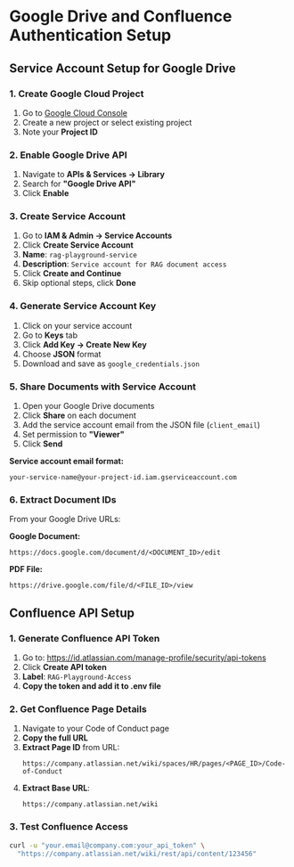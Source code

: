 # Google Drive and Confluence Authentication Setup

## Service Account Setup for Google Drive

### 1. Create Google Cloud Project

1. Go to [Google Cloud Console](https://console.cloud.google.com/)
2. Create a new project or select existing project
3. Note your **Project ID**

### 2. Enable Google Drive API

1. Navigate to **APIs & Services → Library**
2. Search for **"Google Drive API"**
3. Click **Enable**

### 3. Create Service Account

1. Go to **IAM & Admin → Service Accounts**
2. Click **Create Service Account**
3. **Name**: `rag-playground-service`
4. **Description**: `Service account for RAG document access`
5. Click **Create and Continue**
6. Skip optional steps, click **Done**

### 4. Generate Service Account Key

1. Click on your service account
2. Go to **Keys** tab
3. Click **Add Key → Create New Key**
4. Choose **JSON** format
5. Download and save as `google_credentials.json`

### 5. Share Documents with Service Account

1. Open your Google Drive documents
2. Click **Share** on each document
3. Add the service account email from the JSON file (`client_email`)
4. Set permission to **"Viewer"**
5. Click **Send**

**Service account email format:**

```
your-service-name@your-project-id.iam.gserviceaccount.com
```

### 6. Extract Document IDs

From your Google Drive URLs:

**Google Document:**

```
https://docs.google.com/document/d/<DOCUMENT_ID>/edit
```

**PDF File:**

```
https://drive.google.com/file/d/<FILE_ID>/view
```

## Confluence API Setup

### 1. Generate Confluence API Token

1. Go to: https://id.atlassian.com/manage-profile/security/api-tokens
2. Click **Create API token**
3. **Label**: `RAG-Playground-Access`
4. **Copy the token and add it to .env file**

### 2. Get Confluence Page Details

1. Navigate to your Code of Conduct page
2. **Copy the full URL**
3. **Extract Page ID** from URL:
   ```
   https://company.atlassian.net/wiki/spaces/HR/pages/<PAGE_ID>/Code-of-Conduct
   ```
4. **Extract Base URL**:
   ```
   https://company.atlassian.net/wiki
   ```

### 3. Test Confluence Access

```bash
curl -u "your.email@company.com:your_api_token" \
  "https://company.atlassian.net/wiki/rest/api/content/123456"
```
